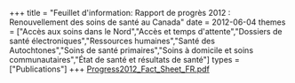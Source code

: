 +++
title = "Feuillet d'information: Rapport de progrès 2012 : Renouvellement des soins de santé au Canada"
date = 2012-06-04
themes = ["Accès aux soins dans le Nord","Accès et temps d'attente","Dossiers de santé électroniques","Ressources humaines","Santé des Autochtones","Soins de santé primaires","Soins à domicile et soins communautaires","État de santé et résultats de santé"]
types = ["Publications"]
+++
[Progress2012_Fact_Sheet_FR.pdf](/files/Progress2012_Fact_Sheet_FR.pdf)
